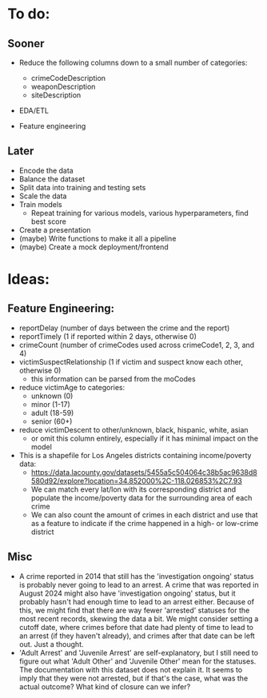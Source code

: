 # To do:
## Sooner
- Reduce the following columns down to a small number of categories:
    - crimeCodeDescription
    - weaponDescription
    - siteDescription

- EDA/ETL
- Feature engineering
## Later
- Encode the data
- Balance the dataset
- Split data into training and testing sets
- Scale the data
- Train models
    - Repeat training for various models, various hyperparameters, find best score
- Create a presentation
- (maybe) Write functions to make it all a pipeline
- (maybe) Create a mock deployment/frontend

# Ideas:
## Feature Engineering:
- reportDelay (number of days between the crime and the report)
- reportTimely (1 if reported within 2 days, otherwise 0)
- crimeCount (number of crimeCodes used across crimeCode1, 2, 3, and 4)
- victimSuspectRelationship (1 if victim and suspect know each other, otherwise 0)
    - this information can be parsed from the moCodes
- reduce victimAge to categories:
    - unknown (0)
    - minor (1-17)
    - adult (18-59)
    - senior (60+)
- reduce victimDescent to other/unknown, black, hispanic, white, asian
    - or omit this column entirely, especially if it has minimal impact on the model
- This is a shapefile for Los Angeles districts containing income/poverty data:
    - https://data.lacounty.gov/datasets/5455a5c504064c38b5ac9638d8580d92/explore?location=34.852000%2C-118.026853%2C7.93
    - We can match every lat/lon with its corresponding district and populate the income/poverty data for the surrounding area of each crime
    - We can also count the amount of crimes in each district and use that as a feature to indicate if the crime happened in a high- or low-crime district
## Misc
- A crime reported in 2014 that still has the 'investigation ongoing' status is probably never going to lead to an arrest. A crime that was reported in August 2024 might also have 'investigation ongoing' status, but it probably hasn't had enough time to lead to an arrest either. Because of this, we might find that there are way fewer 'arrested' statuses for the most recent records, skewing the data a bit. We might consider setting a cutoff date, where crimes before that date had plenty of time to lead to an arrest (if they haven't already), and crimes after that date can be left out. Just a thought.
- 'Adult Arrest' and 'Juvenile Arrest' are self-explanatory, but I still need to figure out what 'Adult Other' and 'Juvenile Other' mean for the statuses. The documentation with this dataset does not explain it. It seems to imply that they were not arrested, but if that's the case, what was the actual outcome? What kind of closure can we infer?
